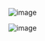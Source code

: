 ![image](https://github.com/Chengli888/Jidong-online-shopping-website.git/image-folder/page1.jpg)

![image](https://github.com/Chengli888/Jidong-online-shopping-website.git/image-folder/page2.jpg)
